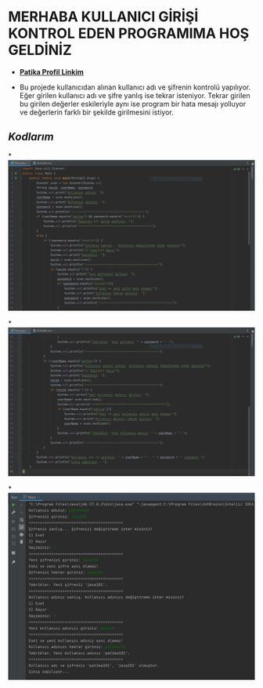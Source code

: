 # MERHABA KULLANICI GİRİŞİ KONTROL EDEN PROGRAMIMA HOŞ GELDİNİZ

* [**Patika Profil Linkim**](https://app.patika.dev/guleerbilal)

* Bu projede kullanıcıdan alınan kullanıcı adı ve şifrenin kontrolü yapılıyor. Eğer girilen kullanıcı adı ve şifre
yanlış ise tekrar isteniyor. Tekrar girilen bu girilen değerler eskileriyle aynı ise program bir hata mesajı yolluyor ve değerlerin 
farklı bir şekilde girilmesini istiyor.


## *Kodlarım*

*![Birinci Resim](images/1.PNG)

*![İkinci Resim](images/2.PNG)

*![Üçüncü Resim](images/3.PNG)